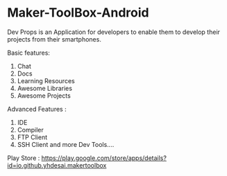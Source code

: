 # Maker-ToolBox-Android
Dev Props is an Application for developers to enable them to develop their projects from their smartphones. 

Basic features:
1) Chat
2) Docs
3) Learning Resources
4) Awesome Libraries
5) Awesome Projects

Advanced Features :
1) IDE
2) Compiler
3) FTP Client
4) SSH Client
and more Dev Tools....

Play Store : https://play.google.com/store/apps/details?id=io.github.yhdesai.makertoolbox
